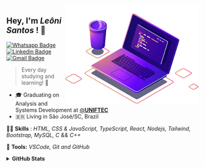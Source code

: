 <img src="computer-illustration.png" width="350px" align="right" alt="notebook joao">


<h2 align="left"> 
  Hey, I'm <i>Leôni Santos</i> ! 🖖 
</h2>

[![Whatsapp Badge](https://img.shields.io/badge/WhatsApp-25D366?style=for-the-badge&logo=whatsapp&logoColor=white)](https://wa.me/5548988700551/) [![Linkedin Badge](https://img.shields.io/badge/LinkedIn-0077B5?style=for-the-badge&logo=linkedin&logoColor=white&link=https://www.linkedin.com/in/joaogabrieldev/)](https://www.linkedin.com/in/leonisantos/) [![Gmail Badge](https://img.shields.io/badge/Gmail-D14836?style=for-the-badge&logo=gmail&logoColor=white)](#)

> Every day studying and learning! 📖

- 🎓 Graduating on Analysis and Systems Development at [@**UNIFTEC**]([https://www.ufrn.br/](https://www.ftec.com.br/))  
- 🇧🇷 Living in São José/SC, Brazil

<p align="left">
  🤹🏻 <strong>Skills</strong> : <i>HTML, CSS & JavaScript, TypeScript, React, Nodejs, Tailwind, Bootstrap, MySQL, C && C++ </i>
</p>

<p align="left">
  🔧 <strong>Tools:</strong> <i>VSCode, Git and GitHub</i>
</p>



<details>
  <summary><strong>GitHub Stats<strong/></summary>


<img align="left" alt="GitHub top languages" src="https://github-readme-stats.vercel.app/api/top-langs/?username=leonisantosdev&hide=html&langs_count=3&theme=tokyonight&hide_border=true&bg_color=0d1117&text_color=fff&title_color=58a6ff&icon_color=58a6ff" />

  <img align="right" alt="GitHub stats" src="https://github-readme-stats.vercel.app/api?username=leonisantosdev&show_icons=true&theme=tokyonight&bg_color=0d1117&hide_border=true&text_color=fff&title_color=58a6ff&icon_color=58a6ff" />

    
</details>
